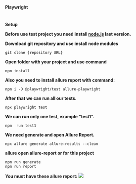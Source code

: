 **Playwright**
#
**Setup**

**Before use test project you need install [node.js](https://nodejs.org/en/) last version.**

**Download git repository and use install node modules**
```
git clone {repository URL}
```
**Open folder with your project and use command**
```
npm install
```
**Also you need to install allure report with command:**
```
npm i -D @playwright/test allure-playwright
```
**After that we can run all our tests.**
```
npx playwright test
```
**We can run only one test, example "test1".**
```
npm  run test1
```
**We need generate and open Allure Report.**
```
npx allure generate allure-results --clean
```
**allure open allure-report or for this project**
```
npm run generate
npm run report
```
**You must have these allure report:**
![](https://i.imgur.com/8KMav4x.png)
